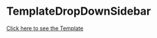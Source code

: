 # TemplateDropDownSidebar
[Click here to see the Template](https://eloygar.github.io/TemplateDropDownSidebar/)
